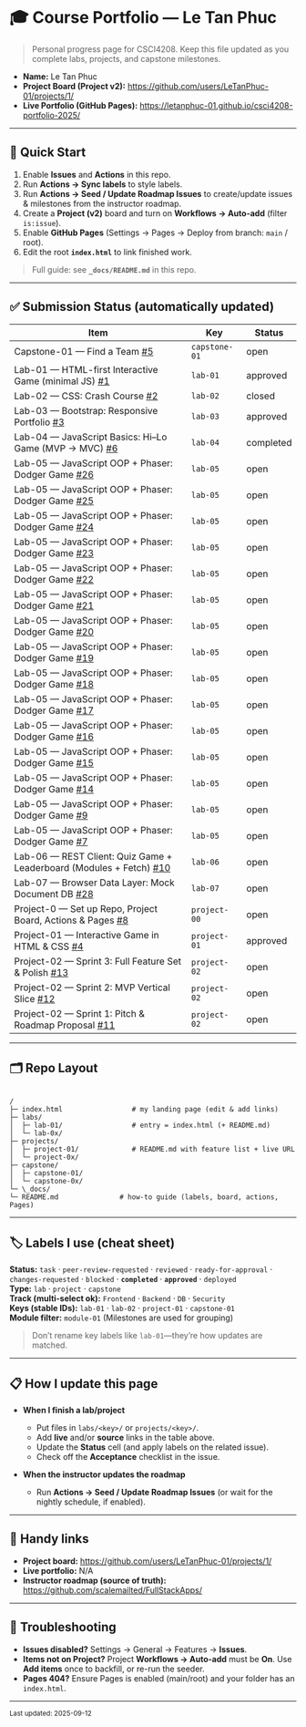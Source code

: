 # 🎓 Course Portfolio — Le Tan Phuc

> Personal progress page for CSCI4208. Keep this file updated as you complete labs, projects, and capstone milestones.

- **Name:** Le Tan Phuc
- **Project Board (Project v2):** <https://github.com/users/LeTanPhuc-01/projects/1/>
- **Live Portfolio (GitHub Pages):** <https://letanphuc-01.github.io/csci4208-portfolio-2025/>

---

## 🚀 Quick Start

1. Enable **Issues** and **Actions** in this repo.
2. Run **Actions → Sync labels** to style labels.
3. Run **Actions → Seed / Update Roadmap Issues** to create/update issues & milestones from the instructor roadmap.
4. Create a **Project (v2)** board and turn on **Workflows → Auto-add** (filter `is:issue`).
5. Enable **GitHub Pages** (Settings → Pages → Deploy from branch: `main` / root).
6. Edit the root **`index.html`** to link finished work.

> Full guide: see **`_docs/README.md`** in this repo.

---

## ✅ Submission Status (automatically updated)

<!-- STATUS:START -->
| Item | Key | Status |
|---|---|---|
| Capstone-01 — Find a Team [#5](https://github.com/LeTanPhuc-01/csci4208-portfolio-2025/issues/5) | `capstone-01` | open |
| Lab-01 — HTML-first Interactive Game (minimal JS) [#1](https://github.com/LeTanPhuc-01/csci4208-portfolio-2025/issues/1) | `lab-01` | approved |
| Lab-02 — CSS: Crash Course [#2](https://github.com/LeTanPhuc-01/csci4208-portfolio-2025/issues/2) | `lab-02` | closed |
| Lab-03 — Bootstrap: Responsive Portfolio [#3](https://github.com/LeTanPhuc-01/csci4208-portfolio-2025/issues/3) | `lab-03` | approved |
| Lab-04 — JavaScript Basics: Hi–Lo Game (MVP → MVC) [#6](https://github.com/LeTanPhuc-01/csci4208-portfolio-2025/issues/6) | `lab-04` | completed |
| Lab-05 — JavaScript OOP + Phaser: Dodger Game [#26](https://github.com/LeTanPhuc-01/csci4208-portfolio-2025/issues/26) | `lab-05` | open |
| Lab-05 — JavaScript OOP + Phaser: Dodger Game [#25](https://github.com/LeTanPhuc-01/csci4208-portfolio-2025/issues/25) | `lab-05` | open |
| Lab-05 — JavaScript OOP + Phaser: Dodger Game [#24](https://github.com/LeTanPhuc-01/csci4208-portfolio-2025/issues/24) | `lab-05` | open |
| Lab-05 — JavaScript OOP + Phaser: Dodger Game [#23](https://github.com/LeTanPhuc-01/csci4208-portfolio-2025/issues/23) | `lab-05` | open |
| Lab-05 — JavaScript OOP + Phaser: Dodger Game [#22](https://github.com/LeTanPhuc-01/csci4208-portfolio-2025/issues/22) | `lab-05` | open |
| Lab-05 — JavaScript OOP + Phaser: Dodger Game [#21](https://github.com/LeTanPhuc-01/csci4208-portfolio-2025/issues/21) | `lab-05` | open |
| Lab-05 — JavaScript OOP + Phaser: Dodger Game [#20](https://github.com/LeTanPhuc-01/csci4208-portfolio-2025/issues/20) | `lab-05` | open |
| Lab-05 — JavaScript OOP + Phaser: Dodger Game [#19](https://github.com/LeTanPhuc-01/csci4208-portfolio-2025/issues/19) | `lab-05` | open |
| Lab-05 — JavaScript OOP + Phaser: Dodger Game [#18](https://github.com/LeTanPhuc-01/csci4208-portfolio-2025/issues/18) | `lab-05` | open |
| Lab-05 — JavaScript OOP + Phaser: Dodger Game [#17](https://github.com/LeTanPhuc-01/csci4208-portfolio-2025/issues/17) | `lab-05` | open |
| Lab-05 — JavaScript OOP + Phaser: Dodger Game [#16](https://github.com/LeTanPhuc-01/csci4208-portfolio-2025/issues/16) | `lab-05` | open |
| Lab-05 — JavaScript OOP + Phaser: Dodger Game [#15](https://github.com/LeTanPhuc-01/csci4208-portfolio-2025/issues/15) | `lab-05` | open |
| Lab-05 — JavaScript OOP + Phaser: Dodger Game [#14](https://github.com/LeTanPhuc-01/csci4208-portfolio-2025/issues/14) | `lab-05` | open |
| Lab-05 — JavaScript OOP + Phaser: Dodger Game [#9](https://github.com/LeTanPhuc-01/csci4208-portfolio-2025/issues/9) | `lab-05` | open |
| Lab-05 — JavaScript OOP + Phaser: Dodger Game [#7](https://github.com/LeTanPhuc-01/csci4208-portfolio-2025/issues/7) | `lab-05` | open |
| Lab-06 — REST Client: Quiz Game + Leaderboard (Modules + Fetch) [#10](https://github.com/LeTanPhuc-01/csci4208-portfolio-2025/issues/10) | `lab-06` | open |
| Lab-07 — Browser Data Layer: Mock Document DB [#28](https://github.com/LeTanPhuc-01/csci4208-portfolio-2025/issues/28) | `lab-07` | open |
| Project-0 — Set up Repo, Project Board, Actions & Pages [#8](https://github.com/LeTanPhuc-01/csci4208-portfolio-2025/issues/8) | `project-00` | open |
| Project-01 — Interactive Game in HTML & CSS [#4](https://github.com/LeTanPhuc-01/csci4208-portfolio-2025/issues/4) | `project-01` | approved |
| Project-02 — Sprint 3: Full Feature Set & Polish [#13](https://github.com/LeTanPhuc-01/csci4208-portfolio-2025/issues/13) | `project-02` | open |
| Project-02 — Sprint 2: MVP Vertical Slice [#12](https://github.com/LeTanPhuc-01/csci4208-portfolio-2025/issues/12) | `project-02` | open |
| Project-02 — Sprint 1: Pitch & Roadmap Proposal [#11](https://github.com/LeTanPhuc-01/csci4208-portfolio-2025/issues/11) | `project-02` | open |
<!-- STATUS:END -->


---

## 🗂️ Repo Layout

```

/
├─ index.html                 # my landing page (edit & add links)
├─ labs/
│  ├─ lab-01/                 # entry = index.html (+ README.md)
│  └─ lab-0x/
├─ projects/
│  ├─ project-01/             # README.md with feature list + live URL
│  └─ project-0x/
├─ capstone/
│  ├─ capstone-01/
│  └─ capstone-0x/
└─ \_docs/
└─ README.md               # how-to guide (labels, board, actions, Pages)

```

---

## 🏷️ Labels I use (cheat sheet)

**Status:** `task` · `peer-review-requested` · `reviewed` · `ready-for-approval` · `changes-requested` · `blocked` · **`completed`** · **`approved`** · `deployed`  
**Type:** `lab` · `project` · `capstone`  
**Track (multi-select ok):** `Frontend` · `Backend` · `DB` · `Security`  
**Keys (stable IDs):** `lab-01` · `lab-02` · `project-01` · `capstone-01`  
**Module filter:** `module-01` (Milestones are used for grouping)

> Don’t rename key labels like `lab-01`—they’re how updates are matched.

---

## 📋 How I update this page

- **When I finish a lab/project**
  - Put files in `labs/<key>/` or `projects/<key>/`.
  - Add **live** and/or **source** links in the table above.
  - Update the **Status** cell (and apply labels on the related issue).
  - Check off the **Acceptance** checklist in the issue.

- **When the instructor updates the roadmap**
  - Run **Actions → Seed / Update Roadmap Issues** (or wait for the nightly schedule, if enabled).

---

## 🧰 Handy links

- **Project board:** <https://github.com/users/LeTanPhuc-01/projects/1/>  
- **Live portfolio:** N/A  
- **Instructor roadmap (source of truth):** <https://github.com/scalemailted/FullStackApps/>

---

## 🔧 Troubleshooting

- **Issues disabled?** Settings → General → Features → **Issues**.  
- **Items not on Project?** Project **Workflows → Auto-add** must be **On**. Use **Add items** once to backfill, or re-run the seeder.  
- **Pages 404?** Ensure Pages is enabled (main/root) and your folder has an `index.html`.

---

<sub>Last updated:  2025-09-12  </sub>

